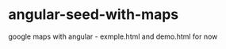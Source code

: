 angular-seed-with-maps
======================

google maps with angular - exmple.html and demo.html for now
